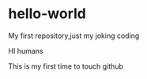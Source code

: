 # hello-world
My first repository,just my joking coding

HI humans

This is my first time to touch github
